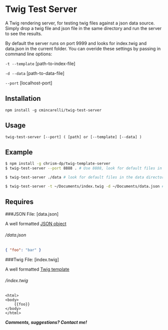 # Twig Test Server

A Twig rendering server, for testing twig files against a json data source. Simply drop a twig file and json file in the same directory and run the server to see the results.

By default the server runs on port 9999 and looks for index.twig and data.json in the current folder. You can overide these settings by passing in command line options:

`-t --template` [path-to-index-file]

`-d --data` [path-to-data-file]

`--port` [localhost-port]

## Installation

`npm install -g cmincarelli/twig-test-server`

## Usage

`twig-test-server [--port] ( [path] or [--template] [--data] )`

## Example

```bash
$ npm install -g chrism-dp/twig-template-server
$ twig-test-server --port 8888 . # Use 8888, look for default files in the current directory

$ twig-test-server ./data # look for default files in the data directory

$ twig-test-server -t ~/Documents/index.twig -d ~/Documents/data.json # Use file from ~/Documents
```

## Requires

###JSON File: [data.json]

A well formatted [JSON object](http://www.json.org/)

######  /data.json

```json
{ "foo": "bar" }
```

###Twig File: [index.twig]

A well formatted [Twig template](http://twig.sensiolabs.org/documentation)

###### /index.twig

```twig
<html>
<body>
	{{foo}}
</body>
</html>
```

***Comments, suggestions? Contact me!***

